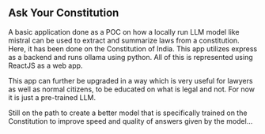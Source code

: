 ## Ask Your Constitution

A basic application done as a POC on how a locally run LLM model like mistral can be used to extract and summarize laws from a constitution. Here, it has been done on the Constitution of India. 
This app utilizes express as a backend and runs ollama using python. All of this is represented using ReactJS as a web app.

This app can further be upgraded in a way which is very useful for lawyers as well as normal citizens, to be educated on what is legal and not. For now it is just a pre-trained LLM. 

Still on the path to create a better model that is specifically trained on the Constitution to improve speed and quality of answers given by the model...
